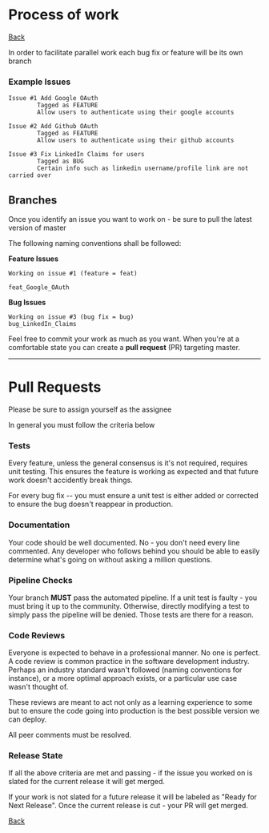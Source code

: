 # Process of work

[Back](../../Readme.md)

In order to facilitate parallel work each bug fix or feature will be its own branch


### Example Issues

```
Issue #1 Add Google OAuth
        Tagged as FEATURE
        Allow users to authenticate using their google accounts

Issue #2 Add Github OAuth
        Tagged as FEATURE
        Allow users to authenticate using their github accounts
        
Issue #3 Fix LinkedIn Claims for users
        Tagged as BUG
        Certain info such as linkedin username/profile link are not carried over
```

## Branches
Once you identify an issue you want to work on - be sure to pull the latest version of master

The following naming conventions shall be followed:

**Feature Issues** 
```
Working on issue #1 (feature = feat)

feat_Google_OAuth
```

**Bug Issues**
```
Working on issue #3 (bug fix = bug)
bug_LinkedIn_Claims
```

Feel free to commit your work as much as you want. When you're at a comfortable state
you can create a **pull request** (PR) targeting master.

-----

# Pull Requests
Please be sure to assign yourself as the assignee

In general you must follow the criteria below

### Tests
Every feature, unless the general consensus is it's not required, requires unit testing.
This ensures the feature is working as expected and that future work doesn't accidently break things.

For every bug fix -- you must ensure a unit test is either added or corrected to ensure the bug doesn't reappear in production.

### Documentation
Your code should be well documented. No - you don't need every line commented. Any developer who follows behind you should be able
to easily determine what's going on without asking a million questions.

### Pipeline Checks
Your branch **MUST** pass the automated pipeline. If a unit test is faulty - you must bring it up to the community. Otherwise,
directly modifying a test to simply pass the pipeline will be denied. Those tests are there for a reason.

### Code Reviews
Everyone is expected to behave in a professional manner. No one is perfect. A code review is common practice in the software development
industry. Perhaps an industry standard wasn't followed (naming conventions for instance), or 
a more optimal approach exists, or a particular use case wasn't thought of.  

These reviews are meant to act not only as a learning experience to some but to ensure the code going into
production is the best possible version we can deploy.

All peer comments must be resolved.

### Release State
If all the above criteria are met and passing - if the issue you worked on is slated for the current release
it will get merged.

If your work is not slated for a future release it will be labeled as "Ready for Next Release". Once the current
release is cut - your PR will get merged.

[Back](../../Readme.md)
